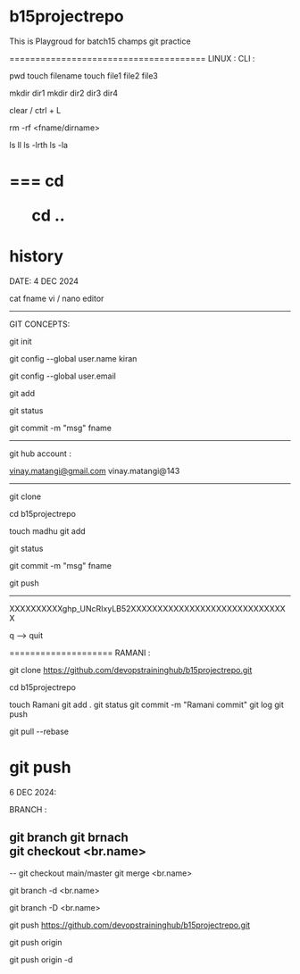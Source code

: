 # b15projectrepo
This is Playgroud for batch15 champs git practice 


======================================
LINUX :
CLI : 

pwd 
touch filename 
touch file1 file2 file3 

mkdir dir1 
mkdir dir2 dir3 dir4 

clear / ctrl + L 

rm -rf <fname/dirname> 

ls 
ll 
ls -lrth 
ls -la 

===
cd <dir> 
cd ..
========

history
==========================================

DATE: 4 DEC 2024

cat fname 
vi / nano editor 

------------

GIT CONCEPTS:

git init

git config --global user.name kiran

git config --global user.email <email> 

git add <fname>

git status

git commit -m "msg" fname 

------------

git hub account : 

vinay.matangi@gmail.com
vinay.matangi@143

----
git clone <URL> 

cd b15projectrepo

touch madhu 
git add <fname>

git status

git commit -m "msg" fname 


git push 

------------
XXXXXXXXXXghp_UNcRIxyLB52XXXXXXXXXXXXXXXXXXXXXXXXXXXXXX

q --> quit

====================
RAMANI :

git clone https://github.com/devopstraininghub/b15projectrepo.git

cd b15projectrepo

touch Ramani 
git add .
git status
git commit -m "Ramani commit" 
git log 
git push 

git pull --rebase

git push 
============================

6 DEC 2024:

BRANCH : 

git branch 
git brnach <br name>
git checkout <br.name> 
--
--
git checkout main/master
git merge <br.name> 

git branch -d <br.name>

git branch -D <br.name>


git push https://github.com/devopstraininghub/b15projectrepo.git <brname>

git push origin <brname>

git push origin -d  <brname>
